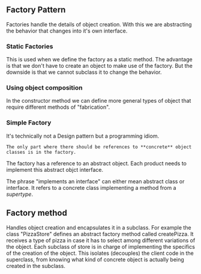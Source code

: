 ## Factory Pattern
Factories handle the details of object creation. With this we are abstracting the behavior that changes into it's own interface.

### Static Factories
This is used when we define the factory as a static method. The advantage is that we don't have to create an object to make use of the factory. But the downside is that we cannot subclass it to change the behavior.

### Using object composition
In the constructor method we can define more general types of object that require different methods of "fabrication".

### Simple Factory
It's technically not a Design pattern but a programming idiom.

```
The only part where there should be references to **concrete** object classes is in the factory.
```

The factory has a reference to an abstract object. Each product needs to implement this abstract objct interface.

The phrase "implements an interface" can either mean abstract class or interface. It refers to a concrete class implementing a method from a *supertype*.

## Factory method
Handles object creation and encapsulates it in a subclass.
For example the class "PizzaStore" defines an abstract factory method called createPizza. It receives a type of pizza in case it has to select among different variations of the object. Each subclass of store is in charge of implementing the specifics of the creation of the object.
This isolates (decouples) the client code in the superclass, from knowing what kind of concrete object is actually being created in the subclass.

